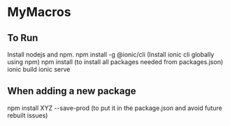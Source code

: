 # MyMacros

To Run
-------
Install nodejs and npm.
npm install -g @ionic/cli (Install ionic cli globally using npm)
npm install (to install all packages needed from packages.json)
ionic build
ionic serve

When adding a new package
--------------------------
npm install XYZ --save-prod (to put it in the package.json and avoid future rebuilt issues)

